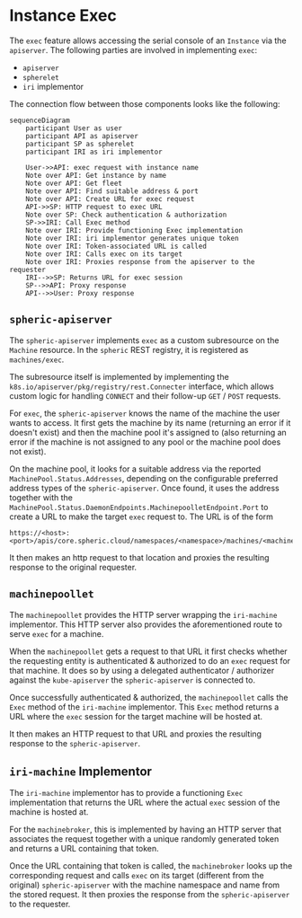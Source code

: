 # Instance Exec

The `exec` feature allows accessing the serial console of an
`Instance` via the `apiserver`.
The following parties are involved in implementing `exec`:

* `apiserver`
* `spherelet`
* `iri` implementor

The connection flow between those components looks like the following:

```mermaid
sequenceDiagram
    participant User as user
    participant API as apiserver
    participant SP as spherelet
    participant IRI as iri implementor

    User->>API: exec request with instance name
    Note over API: Get instance by name
    Note over API: Get fleet
    Note over API: Find suitable address & port
    Note over API: Create URL for exec request
    API->>SP: HTTP request to exec URL
    Note over SP: Check authentication & authorization
    SP->>IRI: Call Exec method
    Note over IRI: Provide functioning Exec implementation
    Note over IRI: iri implementor generates unique token
    Note over IRI: Token-associated URL is called
    Note over IRI: Calls exec on its target
    Note over IRI: Proxies response from the apiserver to the requester
    IRI-->>SP: Returns URL for exec session
    SP-->>API: Proxy response
    API-->>User: Proxy response
```

## `spheric-apiserver`

The `spheric-apiserver` implements `exec` as a custom subresource
on the `Machine` resource. In the `spheric` REST registry,
it is registered as `machines/exec`.

The subresource itself is implemented by implementing the
`k8s.io/apiserver/pkg/registry/rest.Connecter` interface, which
allows custom logic for handling `CONNECT` and their follow-up
`GET` / `POST` requests.

For `exec`, the `spheric-apiserver` knows the name of the machine
the user wants to access. It first gets the machine by its name
(returning an error if it doesn't exist) and then the machine pool
it's assigned to (also returning an error if the machine is
not assigned to any pool or the machine pool does not exist).

On the machine pool, it looks for a suitable address via the reported
`MachinePool.Status.Addresses`, depending on the configurable preferred
address types of the `spheric-apiserver`. Once found, it uses the
address together with the
`MachinePool.Status.DaemonEndpoints.MachinepoolletEndpoint.Port` to
create a URL to make the target `exec` request to. The URL is of the
form

```
https://<host>:<port>/apis/core.spheric.cloud/namespaces/<namespace>/machines/<machine/exec
```

It then makes an http request to that location and proxies the
resulting response to the original requester.

## `machinepoollet`

The `machinepoollet` provides the HTTP server wrapping the
`iri-machine` implementor. This HTTP server also provides the
aforementioned route to serve `exec` for a machine.

When the `machinepoollet` gets a request to that URL it first
checks whether the requesting entity is authenticated & authorized
to do an `exec` request for that machine. It does so by using a
delegated authenticator / authorizer against the `kube-apiserver`
the `spheric-apiserver` is connected to.

Once successfully authenticated & authorized, the `machinepoollet`
calls the `Exec` method of the `iri-machine` implementor. This
`Exec` method returns a URL where the `exec` session for the target
machine will be hosted at.

It then makes an HTTP request to that URL and proxies the resulting
response to the `spheric-apiserver`.

## `iri-machine` Implementor

The `iri-machine` implementor has to provide a functioning `Exec`
implementation that returns the URL where the actual `exec` session
of the machine is hosted at.

For the `machinebroker`, this is implemented by having an HTTP
server that associates the request together with a unique randomly
generated token and returns a URL containing that token.

Once the URL containing that token is called, the `machinebroker`
looks up the corresponding request and calls `exec` on its target
(different from the original) `spheric-apiserver` with the machine
namespace and name from the stored request. It then proxies the
response from the `spheric-apiserver` to the requester.
